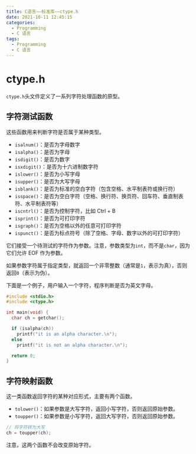 ```yaml
---
title: C语言——标准库——ctype.h
date: 2021-10-11 12:45:15
categories: 
  - Programming
  - C 语言
tags: 
  - Programming
  - C 语言
---
```


# ctype.h

`ctype.h`头文件定义了一系列字符处理函数的原型。

## 字符测试函数

这些函数用来判断字符是否属于某种类型。

- `isalnum()`：是否为字母数字
- `isalpha()`：是否为字母
- `isdigit()`：是否为数字
- `isxdigit()`：是否为十六进制数字符
- `islower()`：是否为小写字母
- `isupper()`：是否为大写字母
- `isblank()`：是否为标准的空白字符（包含空格、水平制表符或换行符）
- `isspace()`：是否为空白字符（空格、换行符、换页符、回车符、垂直制表符、水平制表符等）
- `iscntrl()`：是否为控制字符，比如 Ctrl + B
- `isprint()`：是否为可打印字符
- `isgraph()`：是否为空格以外的任意可打印字符
- `ispunct()`：是否为标点符号（除了空格、字母、数字以外的可打印字符）
<!-- more -->

它们接受一个待测试的字符作为参数。注意，参数类型为`int`，而不是`char`，因为它们允许 EOF 作为参数。

如果参数字符属于指定类型，就返回一个非零整数（通常是`1`，表示为真），否则返回`0`（表示为伪）。

下面是一个例子，用户输入一个字符，程序判断是否为英文字母。

```c
#include <stdio.h>
#include <ctype.h>

int main(void) {
  char ch = getchar();

  if (isalpha(ch))
    printf("it is an alpha character.\n");
  else
    printf("it is not an alpha character.\n");

  return 0;
}
```

## 字符映射函数

这一类函数返回字符的某种对应形式，主要有两个函数。

- `tolower()`：如果参数是大写字符，返回小写字符，否则返回原始参数。
- `toupper()`：如果参数是小写字符，返回大写字符，否则返回原始参数。

```c
// 将字符转为大写
ch = toupper(ch);
```

注意，这两个函数不会改变原始字符。
